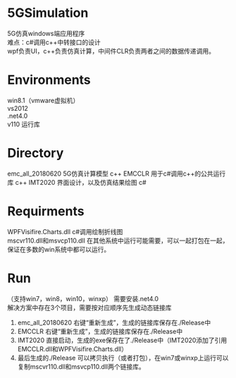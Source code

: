 # 5GSimulation
5G仿真windows端应用程序  
难点：c#调用c++中转接口的设计  
wpf负责UI，c++负责仿真计算，中间件CLR负责两者之间的数据传递调用。  

# Environments
win8.1（vmware虚拟机）  
vs2012   
.net4.0  
v110 运行库  

# Directory
emc_all_20180620 5G仿真计算模型  c++
EMCCLR 用于c#调用c++的公共运行库  c++
IMT2020 界面设计，以及仿真结果绘图 c#

# Requirments
WPFVisifire.Charts.dll  c#调用绘制折线图  
mscvr110.dll和msvcp110.dll  在其他系统中运行可能需要，可以一起打包在一起，保证在多数的win系统中都可以运行。  

# Run
（支持win7，win8，win10，winxp） 需要安装.net4.0  
解决方案中存在3个项目，需要按对应顺序先生成动态链接库    
1. emc_all_20180620 右键“重新生成”，生成的链接库保存在./Release中  
2. EMCCLR 右键“重新生成”，生成的链接库保存在./Release中  
3. IMT2020 直接启动，生成的exe保存在了./Release中（IMT2020添加了引用EMCCLR.dll和WPFVisifire.Charts.dll）  
4. 最后生成的./Release 可以拷贝执行（或者打包），在win7或winxp上运行可以复制mscvr110.dll和msvcp110.dll两个链接库。



